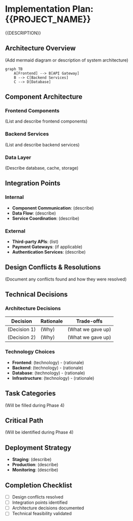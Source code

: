 # Implementation Plan: {{PROJECT_NAME}}

{{DESCRIPTION}}

## Architecture Overview
(Add mermaid diagram or description of system architecture)

```mermaid
graph TB
    A[Frontend] --> B[API Gateway]
    B --> C[Backend Services]
    C --> D[Database]
```

## Component Architecture

### Frontend Components
(List and describe frontend components)

### Backend Services
(List and describe backend services)

### Data Layer
(Describe database, cache, storage)

## Integration Points

### Internal
- **Component Communication**: (describe)
- **Data Flow**: (describe)
- **Service Coordination**: (describe)

### External
- **Third-party APIs**: (list)
- **Payment Gateways**: (if applicable)
- **Authentication Services**: (describe)

## Design Conflicts & Resolutions
(Document any conflicts found and how they were resolved)

## Technical Decisions

### Architecture Decisions
| Decision | Rationale | Trade-offs |
|----------|-----------|------------|
| (Decision 1) | (Why) | (What we gave up) |
| (Decision 2) | (Why) | (What we gave up) |

### Technology Choices
- **Frontend**: (technology) - (rationale)
- **Backend**: (technology) - (rationale)
- **Database**: (technology) - (rationale)
- **Infrastructure**: (technology) - (rationale)

## Task Categories
(Will be filled during Phase 4)

## Critical Path
(Will be identified during Phase 4)

## Deployment Strategy
- **Staging**: (describe)
- **Production**: (describe)
- **Monitoring**: (describe)

## Completion Checklist
- [ ] Design conflicts resolved
- [ ] Integration points identified
- [ ] Architecture decisions documented
- [ ] Technical feasibility validated
